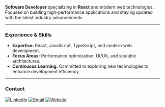 **Software Developer** specializing in **React** and modern web technologies. Focused on building high-performance applications and staying updated with the latest industry advancements.

---

### Experience & Skills
- **Expertise:** React, JavaScript, TypeScript, and modern web development.
- **Focus Areas:** Performance optimization, UI/UX, and scalable architectures.
- **Continuous Learning:** Committed to exploring new technologies to enhance development efficiency.

---

### Contact
[![LinkedIn](https://img.shields.io/badge/LinkedIn-0A66C2?style=for-the-badge&logo=linkedin&logoColor=white)](https://www.linkedin.com/in/henri-mattos/)
[![Email](https://img.shields.io/badge/Email-EA4335?style=for-the-badge&logo=gmail&logoColor=white)](mailto:henrikdepaivamattos@proton.me)
[![Website](https://img.shields.io/badge/Website-4285F4?style=for-the-badge&logo=Google-Chrome&logoColor=white)](https://seusite.com)

